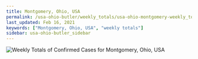 ```yaml
---
title: Montgomery, Ohio, USA
permalink: /usa-ohio-butler/weekly_totals/usa-ohio-montgomery-weekly_totals.html
last_updated: Feb 16, 2021
keywords: ["Montgomery, Ohio, USA", "weekly totals"]
sidebar: usa-ohio-butler_sidebar
---
```


![Weekly Totals of Confirmed Cases for Montgomery, Ohio, USA](/covid_tracker/images/graphs/usa-ohio-montgomery-weekly_totals_graph.png)
